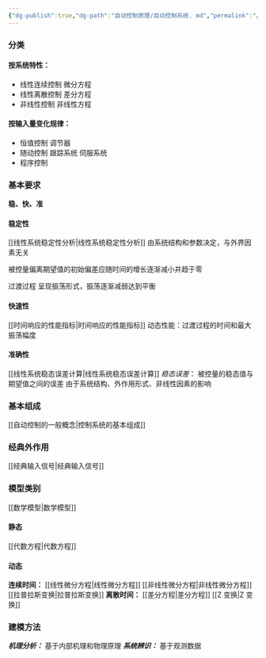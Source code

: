 ```yaml
---
{"dg-publish":true,"dg-path":"自动控制原理/自动控制系统. md","permalink":"/自动控制原理/自动控制系统/","dgPassFrontmatter":true,"noteIcon":"","created":"2024-05-21T15:20:28.660+08:00","updated":"2024-05-26T18:49:44.281+08:00"}
---
```


### 分类
#### 按系统特性：
- 线性连续控制
	微分方程
- 线性离散控制
	差分方程
- 非线性控制
	非线性方程
#### 按输入量变化规律：
- 恒值控制
	调节器
- 随动控制
	跟踪系统
	伺服系统
- 程序控制

### 基本要求
**稳、快、准**
#### 稳定性
[[线性系统稳定性分析\|线性系统稳定性分析]]
由系统结构和参数决定，与外界因素无关

被控量偏离期望值的初始偏差应随时间的增长逐渐减小并趋于零

过渡过程
呈现振荡形式，振荡逐渐减弱达到平衡

#### 快速性
[[时间响应的性能指标\|时间响应的性能指标]]
动态性能：过渡过程的时间和最大振荡幅度

#### 准确性
[[线性系统稳态误差计算\|线性系统稳态误差计算]]
*稳态误差*：
被控量的稳态值与期望值之间的误差
由于系统结构、外作用形式、非线性因素的影响
### 基本组成
[[自动控制的一般概念\|控制系统的基本组成]]
### 经典外作用
[[经典输入信号\|经典输入信号]]

### 模型类别
[[数学模型\|数学模型]]
#### 静态
[[代数方程\|代数方程]]
#### 动态
**连续时间：**
[[线性微分方程\|线性微分方程]]
[[非线性微分方程\|非线性微分方程]]
[[拉普拉斯变换\|拉普拉斯变换]]
**离散时间：**
[[差分方程\|差分方程]]
[[Z 变换\|Z 变换]]
### 建模方法
***机理分析：***
基于内部机理和物理原理
***系统辨识：***
基于观测数据